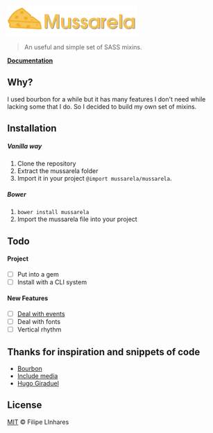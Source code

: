 ![Mussarela Logo](images/cheese.png)

> An useful and simple set of SASS mixins.

[**Documentation**](https://github.com/filipelinhares/mussarela/wiki)

## Why?

I used bourbon for a while but it has many features I don't need while lacking some that I do. So I decided to build my own set of mixins.

## Installation

##### Vanilla way
1. Clone the repository
2. Extract the mussarela folder
3. Import it in your project `@import mussarela/mussarela`.

##### Bower
1. `bower install mussarela`
2. Import the mussarela file into your project

## Todo

#### Project
- [ ] Put into a gem
- [ ] Install with a CLI system

#### New Features
- [ ] [Deal with events](https://css-tricks.com/snippets/sass/simplifying-contexts-events)
- [ ] Deal with fonts
- [ ] Vertical rhythm 

## Thanks for inspiration and snippets of code
- [Bourbon](http://bourbon.io)
- [Include media](http://include-media.com/documentation)
- [Hugo Giraduel](http://hugogiraudel.com)

## License
[MIT](https://github.com/filipelinhares/mussarela/blob/master/LICENSE.md) © Filipe LInhares
